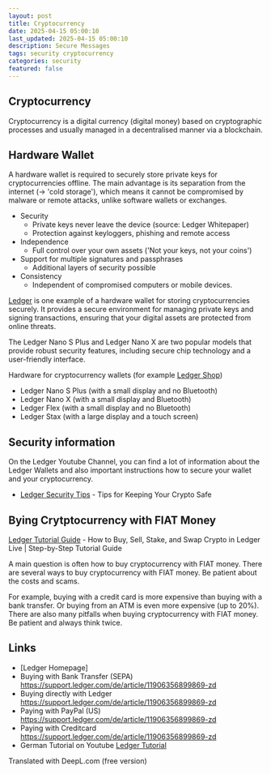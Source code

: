 ```yaml
---
layout: post
title: Cryptocurrency
date: 2025-04-15 05:00:10
last_updated: 2025-04-15 05:00:10
description: Secure Messages
tags: security cryptocurrency
categories: security
featured: false
---
```



[Ledger Tutorial]: https://www.youtube.com/watch?v=-iAYbp-u3JA "https://www.youtube.com/watch?v=-iAYbp-u3JA"
[Ledger YT]: https://www.youtube.com/watch?v=ADpJUY19-eQ "https://www.youtube.com/watch?v=ADpJUY19-eQ"
[Ledger]: https://shop.ledger.com/de/pages/ledger-nano-s-plus?srsltid=AfmBOop0nAQOoTSpZC4uwCMZTswLgCQQzOEdxbFFfDeIqrg6tCrEo2ql "Ledger Homepage"
[Ledger Security Tips]: https://www.youtube.com/watch?v=GGcwmbLWgo8 "Best Tips for Keeping Your Crypto Safe"
[Ledger Tutorial Guide]: https://www.youtube.com/watch?v=vHjtcPxFFTM " How to Buy, Sell, Stake, and Swap Crypto in Ledger Live | Step-by-Step Tutorial Guide"
[Ledger Shop]: https://shop.ledger.com/ "https://shop.ledger.com/"

## Cryptocurrency
Cryptocurrency is a digital currency (digital money) based on cryptographic processes 
and usually managed in a decentralised manner via a blockchain.


## Hardware Wallet
A hardware wallet is required to securely store private keys for cryptocurrencies 
offline. The main advantage is its separation from the internet 
(→ 'cold storage'), which means it cannot be compromised by malware or 
remote attacks, unlike software wallets or exchanges.

* Security
  * Private keys never leave the device (source: Ledger Whitepaper)
  * Protection against keyloggers, phishing and remote access
* Independence 
  * Full control over your own assets ('Not your keys, not your coins')
* Support for multiple signatures and passphrases
  * Additional layers of security possible
* Consistency
  * Independent of compromised computers or mobile devices.

[Ledger] is one example of a hardware wallet for storing cryptocurrencies securely. 
It provides a secure environment for managing private keys and signing transactions, 
ensuring that your digital assets are protected from online threats. 

The Ledger Nano S Plus and Ledger Nano X are two popular models that provide 
robust security features, including secure chip technology and a user-friendly 
interface.

Hardware for cryptocurrency wallets (for example [Ledger Shop]) 
* Ledger Nano S Plus (with a small display and no Bluetooth)
* Ledger Nano X (with a small display and Bluetooth)
* Ledger Flex (with a small display and no Bluetooth)
* Ledger Stax (with a large display and a touch screen)

## Security information
On the Ledger Youtube Channel, you can find a lot of information about 
the Ledger Wallets and also important instructions how to secure your 
wallet and your cryptocurrency.
* [Ledger Security Tips] - Tips for Keeping Your Crypto Safe

## Bying Crytptocurrency with FIAT Money

[Ledger Tutorial Guide] - How to Buy, Sell, Stake, and Swap Crypto in Ledger Live | Step-by-Step Tutorial Guide

A main question is often how to buy cryptocurrency with FIAT money. 
There are several ways to buy cryptocurrency with FIAT money.
Be patient about the costs and scams. 

For example, buying with a credit card is more expensive than buying with a 
bank transfer. Or buying from an ATM is even more expensive (up to 20%).
There are also many pitfalls when buying cryptocurrency with 
FIAT money. Be patient and always think twice.


## Links
* [Ledger Homepage] 
* Buying with Bank Transfer (SEPA) https://support.ledger.com/de/article/11906356899869-zd
* Buying directly with Ledger https://support.ledger.com/de/article/11906356899869-zd
* Paying with PayPal (US) https://support.ledger.com/de/article/11906356899869-zd
* Paying with Creditcard https://support.ledger.com/de/article/11906356899869-zd
* German Tutorial on Youtube [Ledger Tutorial]


Translated with DeepL.com (free version)